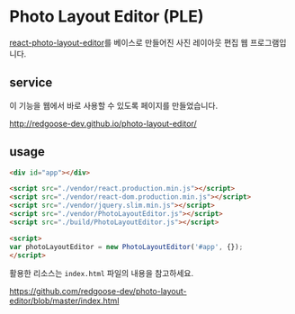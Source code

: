# Photo Layout Editor (PLE)

[react-photo-layout-editor](https://github.com/redgoose-dev/react-photo-layout-editor)를 베이스로 만들어진 사진 레이아웃 편집 웹 프로그램입니다.


## service

이 기능을 웹에서 바로 사용할 수 있도록 페이지를 만들었습니다.

http://redgoose-dev.github.io/photo-layout-editor/


## usage

```html
<div id="app"></div>

<script src="./vendor/react.production.min.js"></script>
<script src="./vendor/react-dom.production.min.js"></script>
<script src="./vendor/jquery.slim.min.js"></script>
<script src="./vendor/PhotoLayoutEditor.js"></script>
<script src="./build/PhotoLayoutEditor.js"></script>

<script>
var photoLayoutEditor = new PhotoLayoutEditor('#app', {});
</script>
```

활용한 리소스는 `index.html` 파일의 내용을 참고하세요.

https://github.com/redgoose-dev/photo-layout-editor/blob/master/index.html
